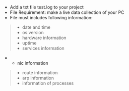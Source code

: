 - Add a txt file test.log to your project
- File Requirement: make a live data collection of your PC
- File must includes following information:
> - date and time
> - os version
> - hardware information
> - uptime
> - services information
- - nic information
> - route information
> - arp information
> - information of processes

